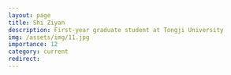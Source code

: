 ```yaml
---
layout: page
title: Shi Ziyan
description: First-year graduate student at Tongji University
img: /assets/img/11.jpg
importance: 12
category: current
redirect: 
---
```

